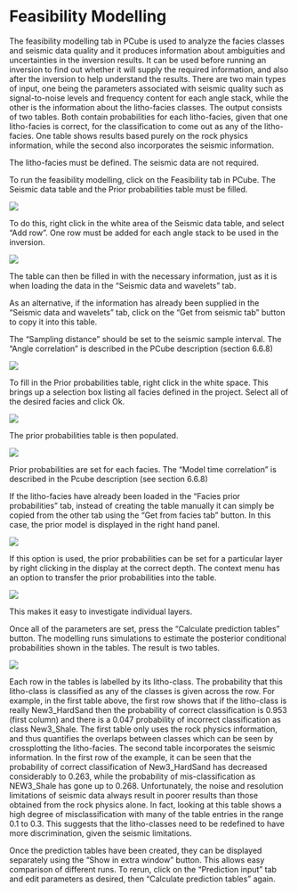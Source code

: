 # Feasibility Modelling

The feasibility modelling tab in PCube is used to analyze the facies classes and seismic data quality and it produces information about ambiguities and uncertainties in the inversion results. It can be used before running an inversion to find out whether it will supply the required information, and also after the inversion to help understand the results. There are two main types of input, one being the parameters associated with seismic quality such as signal-to-noise levels and frequency content for each angle stack, while the other is the information about the litho-facies classes. The output consists of two tables. Both contain probabilities for each litho-facies, given that one litho-facies is correct, for the classification to come out as any of the litho-facies. One table shows results based purely on the rock physics information, while the second also incorporates the seismic information.

The litho-facies must be defined. The seismic data are not required.

To run the feasibility modelling, click on the Feasibility tab in PCube. The Seismic data table and the Prior probabilities table must be filled.

![](../../.gitbook/assets/011_interpretation.png)

To do this, right click in the white area of the Seismic data table, and select “Add row”. One row must be added for each angle stack to be used in the inversion.

![](../../.gitbook/assets/012_interpretation.png)

The table can then be filled in with the necessary information, just as it is when loading the data in the “Seismic data and wavelets” tab.

As an alternative, if the information has already been supplied in the “Seismic data and wavelets” tab, click on the “Get from seismic tab” button to copy it into this table.

The “Sampling distance” should be set to the seismic sample interval. The “Angle correlation” is described in the PCube description \(section 6.6.8\)

![](../../.gitbook/assets/013_interpretation.png)

To fill in the Prior probabilities table, right click in the white space. This brings up a selection box listing all facies defined in the project. Select all of the desired facies and click Ok.

![](../../.gitbook/assets/014_interpretation.png)

The prior probabilities table is then populated.

![](../../.gitbook/assets/015_interpretation.png)

Prior probabilities are set for each facies. The “Model time correlation” is described in the Pcube description \(see section 6.6.8\)

If the litho-facies have already been loaded in the “Facies prior probabilities” tab, instead of creating the table manually it can simply be copied from the other tab using the “Get from facies tab” button. In this case, the prior model is displayed in the right hand panel.

![](../../.gitbook/assets/016_interpretation.png)

If this option is used, the prior probabilities can be set for a particular layer by right clicking in the display at the correct depth. The context menu has an option to transfer the prior probabilities into the table.

![](../../.gitbook/assets/017_interpretation.png)

This makes it easy to investigate individual layers.

Once all of the parameters are set, press the “Calculate prediction tables” button. The modelling runs simulations to estimate the posterior conditional probabilities shown in the tables. The result is two tables.

![](../../.gitbook/assets/018_interpretation.png)

Each row in the tables is labelled by its litho-class. The probability that this litho-class is classified as any of the classes is given across the row. For example, in the first table above, the first row shows that if the litho-class is really New3\_HardSand then the probability of correct classification is 0.953 \(first column\) and there is a 0.047 probability of incorrect classification as class New3\_Shale. The first table only uses the rock physics information, and thus quantifies the overlaps between classes which can be seen by crossplotting the litho-facies. The second table incorporates the seismic information. In the first row of the example, it can be seen that the probability of correct classification of New3\_HardSand has decreased considerably to 0.263, while the probability of mis-classification as NEW3\_Shale has gone up to 0.268. Unfortunately, the noise and resolution limitations of seismic data always result in poorer results than those obtained from the rock physics alone. In fact, looking at this table shows a high degree of misclassification with many of the table entries in the range 0.1 to 0.3. This suggests that the litho-classes need to be redefined to have more discrimination, given the seismic limitations.

Once the prediction tables have been created, they can be displayed separately using the “Show in extra window” button. This allows easy comparison of different runs. To rerun, click on the “Prediction input” tab and edit parameters as desired, then “Calculate prediction tables” again.

